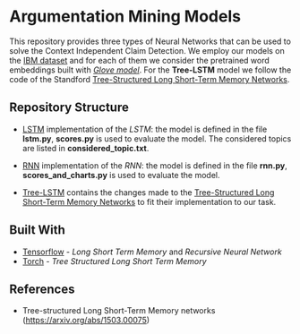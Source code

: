 # Argumentation Mining Models

This repository provides three types of Neural Networks that can be used to solve the Context Independent Claim Detection.
We employ our models on the  [IBM dataset](http://www.research.ibm.com/haifa/dept/vst/debating_data.shtml) and for each of them we consider the pretrained word embeddings built with [*Glove model*](https://nlp.stanford.edu/projects/glove/). For the **Tree-LSTM** model we follow the code of the Standford [Tree-Structured Long Short-Term Memory Networks](https://github.com/stanfordnlp/treelstm).


## Repository Structure
* [LSTM](https://github.com/sdrabb/argumentation_mining_models/tree/master/lstm) implementation of the *LSTM*: the model is defined in the file **lstm.py**, **scores.py** is used to evaluate the model. The considered topics are listed in **considered_topic.txt**.

* [RNN](https://github.com/sdrabb/argumentation_mining_models/tree/master/rnn) implementation of the *RNN*: the model is defined in the file **rnn.py**, **scores_and_charts.py** is used to evaluate the model. 

* [Tree-LSTM](https://github.com/sdrabb/argumentation_mining_models/tree/master/tree_lstm) contains the changes made to the [Tree-Structured Long Short-Term Memory Networks](https://github.com/stanfordnlp/treelstm) to fit their implementation to our task. 


## Built With

* [Tensorflow](https://www.tensorflow.org/) - *Long Short Term Memory* and *Recursive Neural Network*
* [Torch](http://torch.ch/) - *Tree Structured Long Short Term Memory*

## References 


* Tree-structured Long Short-Term Memory networks (https://arxiv.org/abs/1503.00075)
